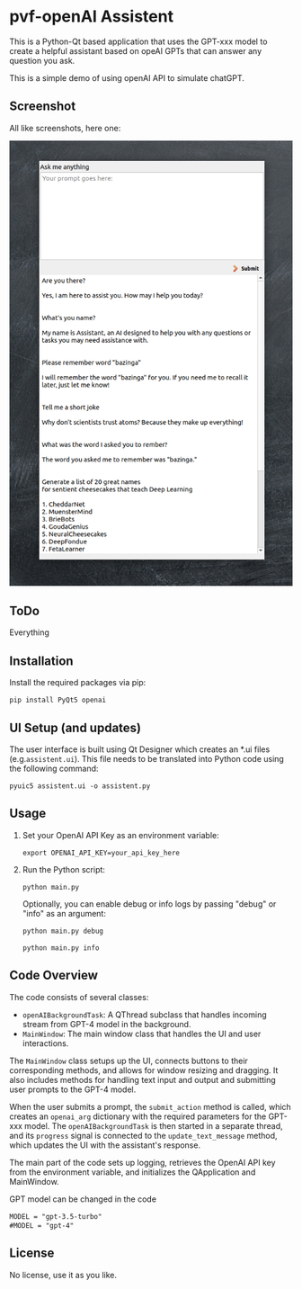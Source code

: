 # pvf-openAI Assistent

This is a Python-Qt based application that uses the GPT-xxx model to create a helpful assistant based on opeAI GPTs that can answer any question you ask.

This is a simple demo of using openAI API to simulate chatGPT.

## Screenshot
All like screenshots, here one:

![Chat in action](screenshost/Screenshot-01.png)

## ToDo
Everything

## Installation

Install the required packages via pip:

```
pip install PyQt5 openai
```

## UI Setup (and updates)

The user interface is built using Qt Designer which creates an *.ui files (e.g.`assistent.ui`). This file needs to be translated into Python code using the following command:

```
pyuic5 assistent.ui -o assistent.py
```

## Usage

1. Set your OpenAI API Key as an environment variable:

   ```
   export OPENAI_API_KEY=your_api_key_here
   ```

2. Run the Python script:

   ```
   python main.py
   ```

   Optionally, you can enable debug or info logs by passing "debug" or "info" as an argument:

   ```
   python main.py debug
   ```

   ```
   python main.py info
   ```

## Code Overview

The code consists of several classes:

- `openAIBackgroundTask`: A QThread subclass that handles incoming stream from GPT-4 model in the background.
- `MainWindow`: The main window class that handles the UI and user interactions.

The `MainWindow` class setups up the UI, connects buttons to their corresponding methods, and allows for window resizing and dragging. It also includes methods for handling text input and output and submitting user prompts to the GPT-4 model.

When the user submits a prompt, the `submit_action` method is called, which creates an `openai_arg` dictionary with the required parameters for the GPT-xxx model. The `openAIBackgroundTask` is then started in a separate thread, and its `progress` signal is connected to the `update_text_message` method, which updates the UI with the assistant's response.

The main part of the code sets up logging, retrieves the OpenAI API key from the environment variable, and initializes the QApplication and MainWindow.

GPT model can be changed in the code

```
MODEL = "gpt-3.5-turbo"
#MODEL = "gpt-4"
```



## License

No license, use it as you like.